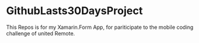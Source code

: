 # GithubLasts30DaysProject
This Repos is for my Xamarin.Form App, for pariticipate to the mobile coding challenge of united Remote.
